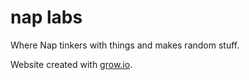 nap labs
========

Where Nap tinkers with things and makes random stuff.

Website created with [grow.io](https://grow.io).
